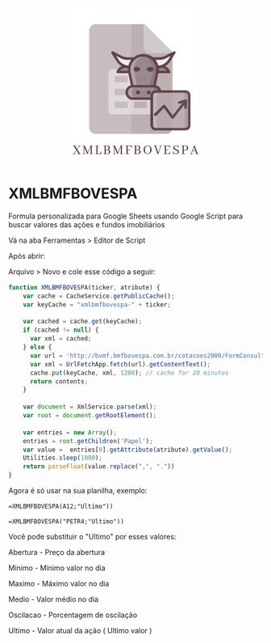 <p align="center">
  <img width="252" height="311" src="./img-header.png">
</p>

# XMLBMFBOVESPA
Formula personalizada para Google Sheets usando Google Script para buscar valores das ações e fundos imobiliários

Vá na aba Ferramentas > Editor de Script

Após abrir:

Arquivo > Novo
e cole esse código a seguir:
```js
function XMLBMFBOVESPA(ticker, atribute) {    
    var cache = CacheService.getPublicCache();
    var keyCache = "xmlbmfbovespa-" + ticker;
    
    var cached = cache.get(keyCache);
    if (cached != null) {
      var xml = cached;
    } else {
      var url = 'http://bvmf.bmfbovespa.com.br/cotacoes2000/FormConsultaCotacoes.asp?strListaCodigos=' + ticker;
      var xml = UrlFetchApp.fetch(url).getContentText();
      cache.put(keyCache, xml, 1200); // cache for 20 minutes
      return contents; 
    }
    
    var document = XmlService.parse(xml);
    var root = document.getRootElement();
    
    var entries = new Array();
    entries = root.getChildren('Papel');
    var value =  entries[0].getAttribute(atribute).getValue();
    Utilities.sleep(1000);
    return parseFloat(value.replace(",", "."))
}
```

Agora é só usar na sua planilha, exemplo:

```
=XMLBMFBOVESPA(A12;"Ultimo"))
```
```
=XMLBMFBOVESPA("PETR4;"Ultimo"))
```
Você pode substituir o "Ultimo" por esses valores:
 
Abertura - Preço da abertura

Minimo - Mínimo valor  no dia

Maximo - Máximo valor  no dia

Medio	- Valor médio no dia

Oscilacao - Porcentagem de oscilação

Ultimo - Valor atual da ação ( Ultimo valor ) 
